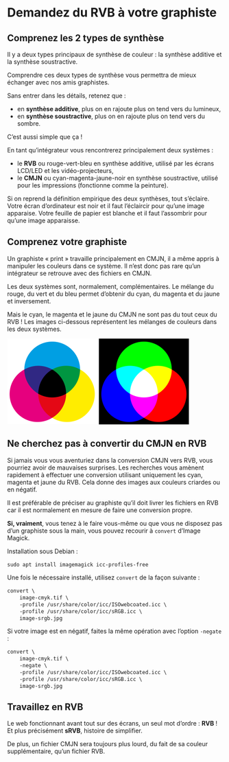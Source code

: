 Demandez du RVB à votre graphiste
=================================

## Comprenez les 2 types de synthèse

Il y a deux types principaux de synthèse de couleur : la synthèse additive et la synthèse soustractive.

Comprendre ces deux types de synthèse vous permettra de mieux échanger avec nos amis graphistes.

Sans entrer dans les détails, retenez que :

- en **synthèse additive**, plus on en rajoute plus on tend vers du lumineux,
- en **synthèse soustractive**, plus on en rajoute plus on tend vers du sombre.

C’est aussi simple que ça !

En tant qu’intégrateur vous rencontrerez principalement deux systèmes :

- le **RVB** ou rouge-vert-bleu en synthèse additive, utilisé par les écrans   LCD/LED et les vidéo-projecteurs,
- le **CMJN** ou cyan-magenta-jaune-noir en synthèse soustractive, utilisé pour   les impressions (fonctionne comme la peinture).

Si on reprend la définition empirique des deux synthèses, tout s’éclaire. Votre écran d’ordinateur est noir et il faut l’éclaircir pour qu’une image apparaise. Votre feuille de papier est blanche et il faut l’assombrir pour qu’une image apparaisse.

## Comprenez votre graphiste

Un graphiste « print » travaille principalement en CMJN, il a même appris à manipuler les couleurs dans ce système. Il n’est donc pas rare qu’un intégrateur se retrouve avec des fichiers en CMJN.

Les deux systèmes sont, normalement, complémentaires. Le mélange du rouge, du vert et du bleu permet d’obtenir du cyan, du magenta et du jaune et inversement.

Mais le cyan, le magenta et le jaune du CMJN ne sont pas du tout ceux du RVB ! Les images ci-dessous représentent les mélanges de couleurs dans les deux systèmes.

<img src="cmjn.svg" width="210" height="200" alt="CMJN"/>
<img src="rvb.svg" width="210" height="200" alt="RVB"/>

## Ne cherchez pas à convertir du CMJN en RVB

Si jamais vous vous aventuriez dans la conversion CMJN vers RVB, vous pourriez avoir de mauvaises surprises. Les recherches vous amènent rapidement à effectuer une conversion utilisant uniquement les cyan, magenta et jaune du RVB. Cela donne des images aux couleurs criardes ou en négatif.

Il est préférable de préciser au graphiste qu’il doit livrer les fichiers en RVB car il est normalement en mesure de faire une conversion propre.

**Si, vraiment**, vous tenez à le faire vous-même ou que vous ne disposez pas d’un graphiste sous la main, vous pouvez recourir à `convert` d’Image Magick.

Installation sous Debian :

    sudo apt install imagemagick icc-profiles-free

Une fois le nécessaire installé, utilisez `convert` de la façon suivante :

    convert \
        image-cmyk.tif \
        -profile /usr/share/color/icc/ISOwebcoated.icc \
        -profile /usr/share/color/icc/sRGB.icc \
        image-srgb.jpg

Si votre image est en négatif, faites la même opération avec l’option `-negate` :

    convert \
        image-cmyk.tif \
        -negate \
        -profile /usr/share/color/icc/ISOwebcoated.icc \
        -profile /usr/share/color/icc/sRGB.icc \
        image-srgb.jpg

## Travaillez en RVB

Le web fonctionnant avant tout sur des écrans, un seul mot d’ordre : **RVB** ! Et plus précisément **sRVB**, histoire de simplifier.

De plus, un fichier CMJN sera toujours plus lourd, du fait de sa couleur supplémentaire, qu’un fichier RVB.
